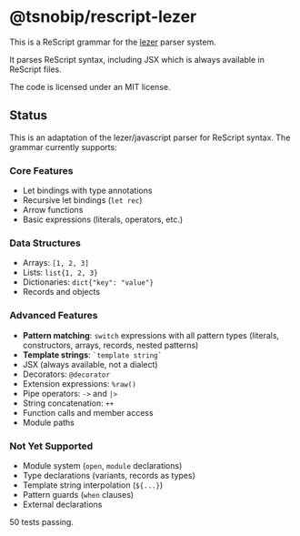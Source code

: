 # @tsnobip/rescript-lezer

This is a ReScript grammar for the
[lezer](https://lezer.codemirror.net/) parser system.

It parses ReScript syntax, including JSX which is always available in ReScript files.

The code is licensed under an MIT license.

## Status

This is an adaptation of the lezer/javascript parser for ReScript syntax. The grammar currently supports:

### Core Features
- Let bindings with type annotations
- Recursive let bindings (`let rec`)
- Arrow functions
- Basic expressions (literals, operators, etc.)

### Data Structures
- Arrays: `[1, 2, 3]`
- Lists: `list{1, 2, 3}`
- Dictionaries: `dict{"key": "value"}`
- Records and objects

### Advanced Features
- **Pattern matching**: `switch` expressions with all pattern types (literals, constructors, arrays, records, nested patterns)
- **Template strings**: `` `template string` ``
- JSX (always available, not a dialect)
- Decorators: `@decorator`
- Extension expressions: `%raw()`
- Pipe operators: `->` and `|>`
- String concatenation: `++`
- Function calls and member access
- Module paths

### Not Yet Supported
- Module system (`open`, `module` declarations)
- Type declarations (variants, records as types)
- Template string interpolation (`${...}`)
- Pattern guards (`when` clauses)
- External declarations

50 tests passing.
